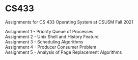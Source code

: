 # CS433

Assignments for CS 433 Operating System at CSUSM Fall 2021


Assignment 1 - Priority Queue of Processes\
Assignment 2 - Unix Shell and History Feature\
Assignment 3 - Scheduling Algorithms\
Assignment 4 - Producer Consumer Problem\
Assignment 5 - Analysis of Page Replacement Algorithms
